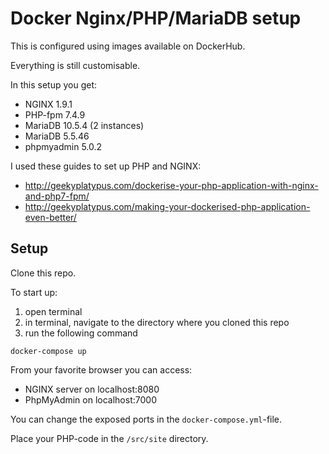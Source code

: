 # Docker Nginx/PHP/MariaDB setup

This is configured using images available on DockerHub.

Everything is still customisable.

In this setup you get:
- NGINX 1.9.1
- PHP-fpm 7.4.9
- MariaDB 10.5.4 (2 instances)
- MariaDB 5.5.46
- phpmyadmin 5.0.2

I used these guides to set up PHP and NGINX:
- http://geekyplatypus.com/dockerise-your-php-application-with-nginx-and-php7-fpm/
- http://geekyplatypus.com/making-your-dockerised-php-application-even-better/

## Setup

Clone this repo.

To start up:

1. open terminal
2. in terminal, navigate to the directory where you cloned this repo
3. run the following command
```
docker-compose up
```

From your favorite browser you can access:
- NGINX server on localhost:8080
- PhpMyAdmin on localhost:7000

You can change the exposed ports in the `docker-compose.yml`-file.

Place your PHP-code in the `/src/site` directory.